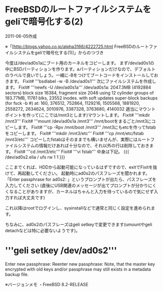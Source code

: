 # FreeBSDのルートファイルシステムをgeliで暗号化する(2)

2011-06-05作成

※「[http://blogs.yahoo.co.jp/alpha3166/4222725.html FreeBSDのルートファイルシステムをgeliで暗号化する(1)]」からのつづき

今度は/dev/ad0s1aにブート用のカーネルをコピーします。
まず/dev/ad0s1の中にBSDパーティションを作ります。aパーティションだけなので、デフォルトのラベルで良いでしょう。一緒に-Bをつけてブートコードをインストールしておきます。
  Fixit# '''bsdlabel -w -B /dev/ad0s1'''
次にファイルシステムを作成します。
  Fixit# '''newfs -U /dev/ad0s1a'''
  /dev/ad0s1a: 2047.3MB (4192884 sectors) block size 16384, fragment size 2048
          using 12 cylinder groups of 183.77MB, 11761 blks, 23552 inodes.
          with soft updates
  super-block backups (for fsck -b #) at:
   160, 376512, 752864, 1129216, 1505568, 1881920, 2558272, 2634624, 3010976,
   3387328, 3763680, 4140032
適当にマウントポイントを作って(ここでは/mnt3とします)マウントします。
  Fixit# '''mkdir /mnt3'''
  Fixit# '''mount /dev/ad0s1a /mnt3'''
/mnt/bootをまるごと/mnt3にコピーします。
  Fixit# '''cp -Rpv /mnt/boot /mnt3'''
/mnt3にもetcを作ってfstabをコピーします。
  Fixit# '''mkdir /mnt3/etc'''
  Fixit# '''cp /mnt/etc/fstab /mnt3/etc'''
コピーしたfstabはそのままでも構いませんが、実際にはルートファイルシステムの情報だけあれば十分なので、それ以外の行は削除しておきます。
  Fixit# '''cd /mnt3/etc'''
  Fixit# '''vi fstab'''
中身は下記。
{{{
/dev/ad0s2.elia /    ufs  rw 1 1
}}}

ここまでくれば、HDDから起動可能になっているはずですので、exitでFixitを抜けて、再起動してください。
起動時にad0s2のパスフレーズを聞かれます。「Enter passphrase for ad0s2: 」というプロンプトが出たら、パスフレーズを入力してください (直後にUSB関連のメッセージが出てプロンプトが分かりにくくなることがありますが、カーネルはちゃんと入力を待っているので気にせず入力すれば大丈夫です)

これ以降はrootでログインし、sysinstallなどで通常と同じく設定を進められます。

ちなみに、ad0s2のパスフレーズはgeli setkeyで変更できます(umountやgeli detachなどは特に必要ないようです)。
  # '''geli setkey /dev/ad0s2'''
  Enter new passphrase:
  Reenter new passphrase: 
  Note, that the master key encrypted with old keys and/or passphrase may still 
  exists in a metadata backup file.

※バージョンメモ
・FreeBSD 8.2-RELEASE

